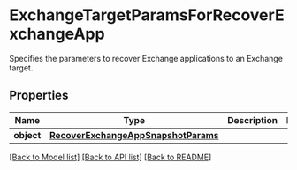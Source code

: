 # ExchangeTargetParamsForRecoverExchangeApp

Specifies the parameters to recover Exchange applications to an Exchange target.

## Properties
Name | Type | Description | Notes
------------ | ------------- | ------------- | -------------
**object** | [**RecoverExchangeAppSnapshotParams**](RecoverExchangeAppSnapshotParams.md) |  | 

[[Back to Model list]](../README.md#documentation-for-models) [[Back to API list]](../README.md#documentation-for-api-endpoints) [[Back to README]](../README.md)



